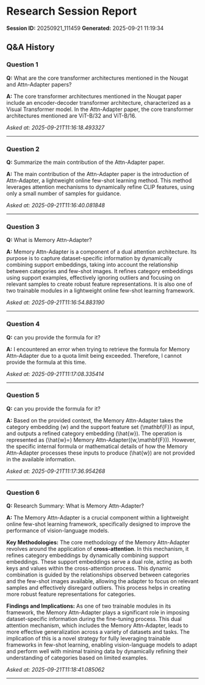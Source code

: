 # Research Session Report

**Session ID:** 20250921_111459
**Generated:** 2025-09-21 11:19:34

## Q&A History

### Question 1
**Q:** What are the core transformer architectures mentioned in the Nougat and Attn-Adapter papers?

**A:** The core transformer architectures mentioned in the Nougat paper include an encoder-decoder transformer architecture, characterized as a Visual Transformer model. In the Attn-Adapter paper, the core transformer architectures mentioned are ViT-B/32 and ViT-B/16.

*Asked at: 2025-09-21T11:16:18.493327*

---

### Question 2
**Q:** Summarize the main contribution of the Attn-Adapter paper.

**A:** The main contribution of the Attn-Adapter paper is the introduction of Attn-Adapter, a lightweight online few-shot learning method. This method leverages attention mechanisms to dynamically refine CLIP features, using only a small number of samples for guidance.

*Asked at: 2025-09-21T11:16:40.081848*

---

### Question 3
**Q:** What is  Memory Attn-Adapter?

**A:** Memory Attn-Adapter is a component of a dual attention architecture. Its purpose is to capture dataset-specific information by dynamically combining support embeddings, taking into account the relationship between categories and few-shot images. It refines category embeddings using support examples, effectively ignoring outliers and focusing on relevant samples to create robust feature representations. It is also one of two trainable modules in a lightweight online few-shot learning framework.

*Asked at: 2025-09-21T11:16:54.883190*

---

### Question 4
**Q:** can you provide the formula for it?

**A:** I encountered an error when trying to retrieve the formula for Memory Attn-Adapter due to a quota limit being exceeded. Therefore, I cannot provide the formula at this time.

*Asked at: 2025-09-21T11:17:08.335414*

---

### Question 5
**Q:** can you provide the formula for it?

**A:** Based on the provided context, the Memory Attn-Adapter takes the category embedding \(w\) and the support feature set \(\mathbf{F}\) as input, and outputs a refined category embedding \(\hat{w}\). The operation is represented as \(\hat{w}=\) Memory Attn-Adapter\((w,\mathbf{F})\). However, the specific internal formula or mathematical details of how the Memory Attn-Adapter processes these inputs to produce \(\hat{w}\) are not provided in the available information.

*Asked at: 2025-09-21T11:17:36.954268*

---

### Question 6
**Q:** Research Summary: What is  Memory Attn-Adapter?

**A:** The Memory Attn-Adapter is a crucial component within a lightweight online few-shot learning framework, specifically designed to improve the performance of vision-language models.

**Key Methodologies:**
The core methodology of the Memory Attn-Adapter revolves around the application of **cross-attention**. In this mechanism, it refines category embeddings by dynamically combining support embeddings. These support embeddings serve a dual role, acting as both keys and values within the cross-attention process. This dynamic combination is guided by the relationships observed between categories and the few-shot images available, allowing the adapter to focus on relevant samples and effectively disregard outliers. This process helps in creating more robust feature representations for categories.

**Findings and Implications:**
As one of two trainable modules in its framework, the Memory Attn-Adapter plays a significant role in imposing dataset-specific information during the fine-tuning process. This dual attention mechanism, which includes the Memory Attn-Adapter, leads to more effective generalization across a variety of datasets and tasks. The implication of this is a novel strategy for fully leveraging trainable frameworks in few-shot learning, enabling vision-language models to adapt and perform well with minimal training data by dynamically refining their understanding of categories based on limited examples.

*Asked at: 2025-09-21T11:18:41.085062*

---

